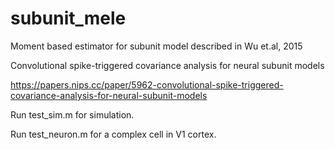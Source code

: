 # subunit_mele
Moment based estimator for subunit model described in Wu et.al, 2015

Convolutional spike-triggered covariance analysis for neural subunit models

https://papers.nips.cc/paper/5962-convolutional-spike-triggered-covariance-analysis-for-neural-subunit-models

Run test_sim.m for simulation.

Run test_neuron.m for a complex cell in V1 cortex.
